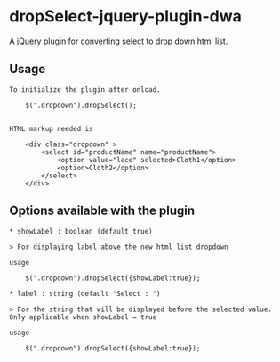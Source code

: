 dropSelect-jquery-plugin-dwa
============================

A jQuery plugin for converting select to drop down html list.

Usage
-----
	To initialize the plugin after onload.
	
		$(".dropdown").dropSelect();
		
	
	HTML markup needed is
		
		<div class="dropdown" >
			<select id="productName" name="productName">
				<option value="lace" selected>Cloth1</option>
				<option>Cloth2</option>
			</select>
		</div>
		
	
Options available with the plugin
---------------------------------
	
	* showLabel : boolean (default true)
	
	> For displaying label above the new html list dropdown
	
	usage
	
		$(".dropdown").dropSelect({showLabel:true});

	* label : string (default "Select : ")
	
	> For the string that will be displayed before the selected value. Only applicable when showLabel = true
	
	usage
	
		$(".dropdown").dropSelect({showLabel:true});
